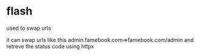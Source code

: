 # flash
used to swap urls

it can swap urls like this admin.famebook.com=>famebook.com/admin and retreve the status code using httpx
